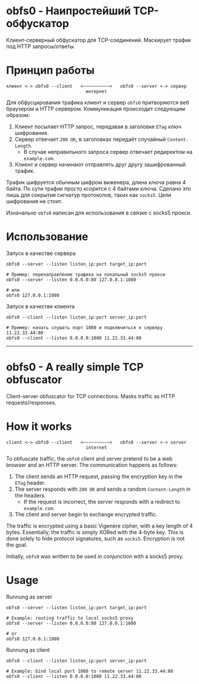 # obfs0 - Наипростейший TCP-обфускатор

Клиент-серверный обфускатор для TCP-соединений. Маскирует трафик под HTTP запросы/ответы.

# Принцип работы

```
клиент <-> obfs0 --client   <~~~~~~~~~~>   obfs0 --server <-> сервер
                              интернет
```

Для обфусцирования трафика клиент и сервер `obfs0` притворяются веб браузером и HTTP сервером.
Коммуникация происходит следующим образом:
1. Клиент посылает HTTP запрос, передавая в заголовке `ETag` ключ шифрования.
2. Сервер отвечает `200 OK`, в заголовках передаёт случайный `Content-Length`.
   - В случае неправильного запроса сервер отвечает редиректом на `example.com`.
3. Клиент и сервер начинают отправлять друг другу зашифрованный трафик.

Трафик шифруется обычным шифром виженера, длина ключа равна 4 байта. По сути трафик просто ксорится с 4 байтами ключа.
Сделано это лишь для сокрытия сигнатур протоколов, таких как `socks5`. Цели шифрования не стоит.

Изначально `obfs0` написан для использования в связке с socks5 прокси.

# Использование

Запуск в качестве сервера
```
obfs0 --server --listen listen_ip:port target_ip:port

# Пример: перенаправление трафика на локальный socks5 прокси
obfs0 --server --listen 0.0.0.0:80 127.0.0.1:1080

# или
obfs0 127.0.0.1:1080
```

Запуск в качестве клиента
```
obfs0 --client --listen listen_ip:port server_ip:port

# Пример: начать слушать порт 1080 и подключиться к серверу 11.22.33.44:80
obfs0 --client --listen 0.0.0.0:1080 11.22.33.44:80
```

-------

# obfs0 - A really simple TCP obfuscator

Client-server obfuscator for TCP connections. Masks traffic as HTTP requests/responses.

# How it works

```
client <-> obfs0 --client   <~~~~~~~~~~>   obfs0 --server <-> server
                              internet
```

To obfuscate traffic, the `obfs0` client and server pretend to be a web browser and an HTTP server. The communication happens as follows:

1. The client sends an HTTP request, passing the encryption key in the `ETag` header.
2. The server responds with `200 OK` and sends a random `Content-Length` in the headers.
   - If the request is incorrect, the server responds with a redirect to `example.com`.
3. The client and server begin to exchange encrypted traffic.

The traffic is encrypted using a basic Vigenère cipher, with a key length of 4 bytes. Essentially, the traffic is simply XORed with the 4-byte key. This is done solely to hide protocol signatures, such as `socks5`. Encryption is not the goal.

Initially, `obfs0` was written to be used in conjunction with a socks5 proxy.

# Usage

Runnung as server
```
obfs0 --server --listen listen_ip:port target_ip:port

# Example: routing traffic to local socks5 proxy
obfs0 --server --listen 0.0.0.0:80 127.0.0.1:1080

# or
obfs0 127.0.0.1:1080
```

Runnung as client
```
obfs0 --client --listen listen_ip:port server_ip:port

# Example: bind local port 1080 to remote server 11.22.33.44:80
obfs0 --client --listen 0.0.0.0:1080 11.22.33.44:80
```

